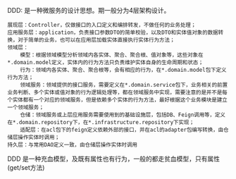 DDD: 是一种微服务的设计思想。期一般分为4层架构设计。

    展现层：Controller，仅做接口的入口定义和编排转发，不做任何的业务处理；
    应用服务层：application，负责接口参数DTO的简单校验，以及DTO和实体值对象的数据转换，对于简单的业务，也可以在应用层加载实体直接执行实体行为方法；
    领域层：
        模型：根据领域模型分析领域内各实体、聚合、聚合根、值对象等，这些对象在*.domain.model定义，实体内的行为方法只负责维护实体自身的生命周期和状态；
        行为：领域内各实体、聚合、聚合根等，会有相应的行为，在*.domain.model包下定义行为方法；
        领域服务：领域提供的接口服务，需要定义在*.domain.service包下，业务相关的前置业务判断、多个实体或值对象的行为逻辑处理等，都在领域服务中实现，需要注意的是并不是每个实体都有一个对应的领域服务，但是依赖多个实体的行为方法，最好根据这个业务模块是建立一个领域服务；
        仓储：领域服务或上层应用服务需要使用到的基础设施层，包括DB、Feign调用等，定义在*.domain.repository下，在*.infrastructure.repository下实现；
        适配层：在acl包下的feign定义依赖外部的接口，并在acl的adapter包编写转换，由仓储层操作实体时调用；
    持久层：与常用DAO定义一致，由仓储层操作实体时调用

DDD 是一种充血模型，及既有属性也有行为，一般的都走贫血模型，只有属性(get/set方法)



    